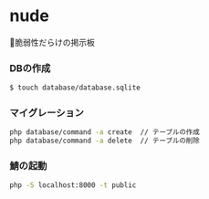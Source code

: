 # nude
💩脆弱性だらけの掲示板

### DBの作成

```bash
$ touch database/database.sqlite
```

### マイグレーション

```bash
php database/command -a create  // テーブルの作成
php database/command -a delete  // テーブルの削除
```

### 鯖の起動

```bash
php -S localhost:8000 -t public
```